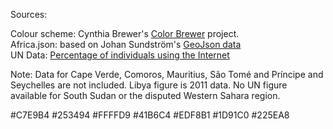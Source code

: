
Sources: 

Colour scheme: Cynthia Brewer's <a href="http://colorbrewer2.org/?type=sequential&scheme=YlGnBu&n=9">Color Brewer</a> project.<br/>
Africa.json: based on Johan Sundström's <a href="https://github.com/johan/world.geo.json/blob/master/countries.geo.json">GeoJson data</a><br/>
UN Data: <a href="http://data.un.org/Data.aspx?d=ITU&f=ind1Code%3aI99H">Percentage of individuals using the Internet</a><br/>

Note: Data for Cape Verde, Comoros, Mauritius, São Tomé and Príncipe and Seychelles are not included. Libya figure is 2011 data. No UN figure available for South Sudan or the disputed Western Sahara region.


#C7E9B4
#253494
#FFFFD9
#41B6C4
#EDF8B1
#1D91C0
#225EA8
